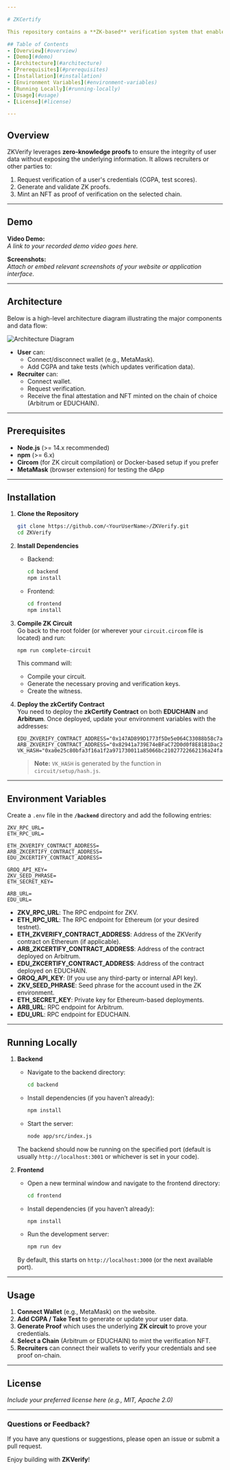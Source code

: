 ```yaml
---

# ZKCertify

This repository contains a **ZK-based** verification system that enables the generation and validation of attestations across multiple chains (EDUCHAIN and Arbitrum). The system also demonstrates how user data (like CGPA, test score) can be verified and minted into an NFT on the chosen chain.

## Table of Contents
- [Overview](#overview)
- [Demo](#demo)
- [Architecture](#architecture)
- [Prerequisites](#prerequisites)
- [Installation](#installation)
- [Environment Variables](#environment-variables)
- [Running Locally](#running-locally)
- [Usage](#usage)
- [License](#license)

---
```


## Overview
ZKVerify leverages **zero-knowledge proofs** to ensure the integrity of user data without exposing the underlying information. It allows recruiters or other parties to:
1. Request verification of a user's credentials (CGPA, test scores).
2. Generate and validate ZK proofs.
3. Mint an NFT as proof of verification on the selected chain.

---

## Demo
**Video Demo:**  
_A link to your recorded demo video goes here._  

**Screenshots:**  
_Attach or embed relevant screenshots of your website or application interface._

---

## Architecture
Below is a high-level architecture diagram illustrating the major components and data flow:

![Architecture Diagram](./architecture.png)

- **User** can:
  - Connect/disconnect wallet (e.g., MetaMask).
  - Add CGPA and take tests (which updates verification data).
- **Recruiter** can:
  - Connect wallet.
  - Request verification.
  - Receive the final attestation and NFT minted on the chain of choice (Arbitrum or EDUCHAIN).

---

## Prerequisites
- **Node.js** (>= 14.x recommended)
- **npm** (>= 6.x)
- **Circom** (for ZK circuit compilation) or Docker-based setup if you prefer
- **MetaMask** (browser extension) for testing the dApp

---

## Installation
1. **Clone the Repository**  
   ```bash
   git clone https://github.com/<YourUserName>/ZKVerify.git
   cd ZKVerify
   ```

2. **Install Dependencies**  
   - Backend:
     ```bash
     cd backend
     npm install
     ```
   - Frontend:
     ```bash
     cd frontend
     npm install
     ```

3. **Compile ZK Circuit**  
   Go back to the root folder (or wherever your `circuit.circom` file is located) and run:
   ```bash
   npm run complete-circuit
   ```
   This command will:
   - Compile your circuit.
   - Generate the necessary proving and verification keys.
   - Create the witness.

4. **Deploy the zkCertify Contract**  
   You need to deploy the **zkCertify Contract** on both **EDUCHAIN** and **Arbitrum**. Once deployed, update your environment variables with the addresses:
   ```
   EDU_ZKVERIFY_CONTRACT_ADDRESS="0x147AD899D1773f5De5e064C33088b58c7acb7acf"
   ARB_ZKVERIFY_CONTRACT_ADDRESS="0x82941a739E74eBFaC72D0d0f8E81B1Dac2f586D5"
   VK_HASH="0xa0e25c80bfa3f16a1f2a971730011a85066bc21027722662136a24fa59a59297"
   ```
   > **Note:** `VK_HASH` is generated by the function in `circuit/setup/hash.js`.

---

## Environment Variables
Create a `.env` file in the **`/backend`** directory and add the following entries:
```
ZKV_RPC_URL=
ETH_RPC_URL=

ETH_ZKVERIFY_CONTRACT_ADDRESS=
ARB_ZKCERTIFY_CONTRACT_ADDRESS=
EDU_ZKCERTIFY_CONTRACT_ADDRESS=

GROQ_API_KEY=
ZKV_SEED_PHRASE=
ETH_SECRET_KEY=

ARB_URL=
EDU_URL=
```
- **ZKV_RPC_URL**: The RPC endpoint for ZKV.
- **ETH_RPC_URL**: The RPC endpoint for Ethereum (or your desired testnet).
- **ETH_ZKVERIFY_CONTRACT_ADDRESS**: Address of the ZKVerify contract on Ethereum (if applicable).
- **ARB_ZKCERTIFY_CONTRACT_ADDRESS**: Address of the contract deployed on Arbitrum.
- **EDU_ZKCERTIFY_CONTRACT_ADDRESS**: Address of the contract deployed on EDUCHAIN.
- **GROQ_API_KEY**: (If you use any third-party or internal API key).
- **ZKV_SEED_PHRASE**: Seed phrase for the account used in the ZK environment.
- **ETH_SECRET_KEY**: Private key for Ethereum-based deployments.
- **ARB_URL**: RPC endpoint for Arbitrum.
- **EDU_URL**: RPC endpoint for EDUCHAIN.

---

## Running Locally
1. **Backend**  
   - Navigate to the backend directory:
     ```bash
     cd backend
     ```
   - Install dependencies (if you haven’t already):
     ```bash
     npm install
     ```
   - Start the server:
     ```bash
     node app/src/index.js
     ```
   The backend should now be running on the specified port (default is usually `http://localhost:3001` or whichever is set in your code).

2. **Frontend**  
   - Open a new terminal window and navigate to the frontend directory:
     ```bash
     cd frontend
     ```
   - Install dependencies (if you haven’t already):
     ```bash
     npm install
     ```
   - Run the development server:
     ```bash
     npm run dev
     ```
   By default, this starts on `http://localhost:3000` (or the next available port).

---

## Usage
1. **Connect Wallet** (e.g., MetaMask) on the website.  
2. **Add CGPA / Take Test** to generate or update your user data.  
3. **Generate Proof** which uses the underlying **ZK circuit** to prove your credentials.  
4. **Select a Chain** (Arbitrum or EDUCHAIN) to mint the verification NFT.  
5. **Recruiters** can connect their wallets to verify your credentials and see proof on-chain.

---

## License
_Include your preferred license here (e.g., MIT, Apache 2.0)_

---

### Questions or Feedback?
If you have any questions or suggestions, please open an issue or submit a pull request.

Enjoy building with **ZKVerify**!
